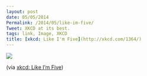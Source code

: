 ```yaml
---
layout: post
date: 05/05/2014
Permalink: /2014/05/like-im-five/
Tweet: XKCD at its best.
tags: link, Image, XKCD
title: [xkcd: Like I'm Five](http://xkcd.com/1364/)
---
```


<a href="http://xkcd.com/1364/"><img src="http://40.media.tumblr.com/b63b6bd1588f30714e3e7fd7392803a7/tumblr_n53qvvW3hu1qa4klho1_250.png"/></a>

<p>(via <a href="http://xkcd.com/1364/">xkcd: Like I&#8217;m Five</a>)</p>